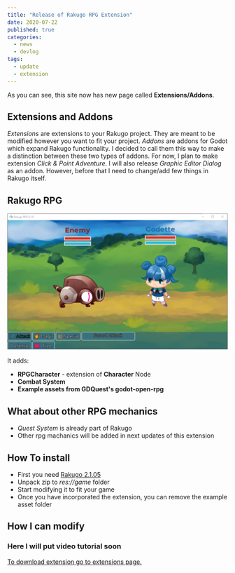 ```yaml
---
title: "Release of Rakugo RPG Extension"
date: 2020-07-22
published: true
categories:
  - news
  - devlog
tags:
  - update
  - extension
---
```


As you can see, this site now has new page called **Extensions/Addons**.

## Extensions and Addons

_Extensions_ are extensions to your Rakugo project.
They are meant to be modified however you want to fit your project.
_Addons_ are addons for Godot which expand Rakugo functionality.
I decided to call them this way to make
a distinction between these two types of addons.
For now, I plan to make extension _Click & Point Adventure_.
I will also release _Graphic Editor Dialog_ as an addon.
However, before that I need to change/add few things in Rakugo itself.

## Rakugo RPG

![combat system image](/assets/kits_addons/rakugo-rpg.png)

It adds:

- **RPGCharacter** - extension of **Character** Node
- **Combat System**
- **Example assets from GDQuest's godot-open-rpg**

## What about other RPG mechanics

- *Quest System* is already part of Rakugo
- Other rpg machanics will be added in next updates of this extension

## How To install

- First you need [Rakugo 2.1.05](/news/devlog/rakugo-2.1.05/)
- Unpack zip to _res://game_ folder
- Start modifying it to fit your game
- Once you have incorporated the extension, you can remove the example asset folder

## How I can modify

### Here I will put video tutorial soon


[To download extension go to extensions page.](/extensions/)
